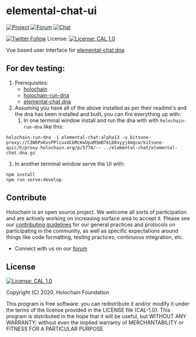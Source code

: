 # elemental-chat-ui

[![Project](https://img.shields.io/badge/project-holochain-blue.svg?style=flat-square)](http://holochain.org/)
[![Forum](https://img.shields.io/badge/chat-forum%2eholochain%2enet-blue.svg?style=flat-square)](https://forum.holochain.org)
[![Chat](https://img.shields.io/badge/chat-chat%2eholochain%2enet-blue.svg?style=flat-square)](https://chat.holochain.org)

[![Twitter Follow](https://img.shields.io/twitter/follow/holochain.svg?style=social&label=Follow)](https://twitter.com/holochain)
License: [![License: CAL 1.0](https://img.shields.io/badge/License-CAL%201.0-blue.svg)](https://github.com/holochain/cryptographic-autonomy-license)

Vue based user interface for [elemental-chat dna](/holochain/elemental-chat)


## For dev testing:

1. Prerequisites:
   - [holochain](/holochain/holochain)
   - [holochain-run-dna](/holochain-open-dev/holochain-run-dna)
   - [elemental-chat dna](/holochain/elemental-chat)
1. Assuming you have all of the above installed as per their readme's and the dna has been installed and built, you can fire everything up with:
   1. In one terminal window install and run the dna with with `holochain-run-dna` like this:
```
holochain-run-dna -i elemental-chat:alpha13 -u kitsune-proxy://CIW6PxKxsPPlcuvUCbMcKwUpaMSmB7kLD8xyyj4mqcw/kitsune-quic/h/proxy.holochain.org/p/5778/-- ../elemental-chat/elemental-chat.dna.gz
```
  1. In another terminal window serve the UI with:
``` shell
npm install
npm run serve:develop
```

## Contribute
Holochain is an open source project.  We welcome all sorts of participation and are actively working on increasing surface area to accept it.  Please see our [contributing guidelines](/CONTRIBUTING.md) for our general practices and protocols on participating in the community, as well as specific expectations around things like code formatting, testing practices, continuous integration, etc.

* Connect with us on our [forum](https://forum.holochain.org)

## License
 [![License: CAL 1.0](https://img.shields.io/badge/License-CAL%201.0-blue.svg)](https://github.com/holochain/cryptographic-autonomy-license)

Copyright (C) 2020, Holochain Foundation

This program is free software: you can redistribute it and/or modify it under the terms of the license
provided in the LICENSE file (CAL-1.0).  This program is distributed in the hope that it will be useful,
but WITHOUT ANY WARRANTY; without even the implied warranty of MERCHANTABILITY or FITNESS FOR A PARTICULAR
PURPOSE.
